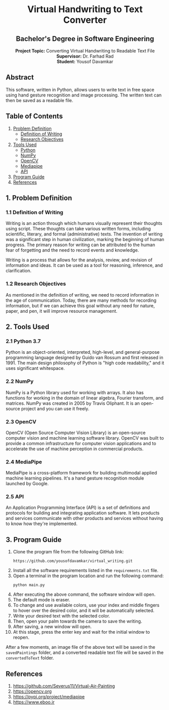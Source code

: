 <h1 align="center">Virtual Handwriting to Text Converter</h1>



<h2 align="center">Bachelor's Degree in Software Engineering</h2>

<p align="center">
  <strong>Project Topic:</strong> Converting Virtual Handwriting to Readable Text File<br>
  <strong>Supervisor:</strong> Dr. Farhad Rad<br>
  <strong>Student:</strong> Yousof Davamkar
</p>

<h2>Abstract</h2>

<p>This software, written in Python, allows users to write text in free space using hand gesture recognition and image processing. The written text can then be saved as a readable file.</p>

<h2>Table of Contents</h2>

<ol>
  <li><a href="#1-problem-definition">Problem Definition</a>
    <ul>
      <li><a href="#11-definition-of-writing">Definition of Writing</a></li>
      <li><a href="#12-research-objectives">Research Objectives</a></li>
    </ul>
  </li>
  <li><a href="#2-tools-used">Tools Used</a>
    <ul>
      <li><a href="#21-python">Python</a></li>
      <li><a href="#22-numpy">NumPy</a></li>
      <li><a href="#23-opencv">OpenCV</a></li>
      <li><a href="#24-mediapipe">Mediapipe</a></li>
      <li><a href="#25-api">API</a></li>
    </ul>
  </li>
  <li><a href="#3-program-guide">Program Guide</a></li>
  <li><a href="#references">References</a></li>
</ol>

<h2 id="1-problem-definition">1. Problem Definition</h2>

<h3 id="11-definition-of-writing">1.1 Definition of Writing</h3>

<p>Writing is an action through which humans visually represent their thoughts using script. These thoughts can take various written forms, including scientific, literary, and formal (administrative) texts. The invention of writing was a significant step in human civilization, marking the beginning of human progress. The primary reason for writing can be attributed to the human fear of forgetting and the need to record events and knowledge.</p>

<p>Writing is a process that allows for the analysis, review, and revision of information and ideas. It can be used as a tool for reasoning, inference, and clarification.</p>

<h3 id="12-research-objectives">1.2 Research Objectives</h3>

<p>As mentioned in the definition of writing, we need to record information in the age of communication. Today, there are many methods for recording information, but if we can achieve this goal without any need for nature, paper, and pen, it will improve resource management.</p>

<h2 id="2-tools-used">2. Tools Used</h2>

<h3 id="21-python">2.1 Python 3.7</h3>

<p>Python is an object-oriented, interpreted, high-level, and general-purpose programming language designed by Guido van Rossum and first released in 1991. The main design philosophy of Python is "high code readability," and it uses significant whitespace.</p>

<h3 id="22-numpy">2.2 NumPy</h3>

<p>NumPy is a Python library used for working with arrays. It also has functions for working in the domain of linear algebra, Fourier transform, and matrices. NumPy was created in 2005 by Travis Oliphant. It is an open-source project and you can use it freely.</p>

<h3 id="23-opencv">2.3 OpenCV</h3>

<p>OpenCV (Open Source Computer Vision Library) is an open-source computer vision and machine learning software library. OpenCV was built to provide a common infrastructure for computer vision applications and to accelerate the use of machine perception in commercial products.</p>

<h3 id="24-mediapipe">2.4 MediaPipe</h3>

<p>MediaPipe is a cross-platform framework for building multimodal applied machine learning pipelines. It's a hand gesture recognition module launched by Google.</p>

<h3 id="25-api">2.5 API</h3>

<p>An Application Programming Interface (API) is a set of definitions and protocols for building and integrating application software. It lets products and services communicate with other products and services without having to know how they're implemented.</p>

<h2 id="3-program-guide">3. Program Guide</h2>

<ol>
  <li>Clone the program file from the following GitHub link:
    <pre><code>https://github.com/yousofdavamkar/virtual_writing.git</code></pre>
  </li>
  <li>Install all the software requirements listed in the <code>requirements.txt</code> file.</li>
  <li>Open a terminal in the program location and run the following command:
    <pre><code>python main.py</code></pre>
  </li>
  <li>After executing the above command, the software window will open.</li>
  <li>The default mode is eraser.</li>
  <li>To change and use available colors, use your index and middle fingers to hover over the desired color, and it will be automatically selected.</li>
  <li>Write your desired text with the selected color.</li>
  <li>Then, open your palm towards the camera to save the writing.</li>
  <li>After saving, a new window will open.</li>
  <li>At this stage, press the enter key and wait for the initial window to reopen.</li>
</ol>

<p>After a few moments, an image file of the above text will be saved in the <code>savedPaintings</code> folder, and a converted readable text file will be saved in the <code>convertedToText</code> folder.</p>

<h2 id="references">References</h2>

<ol>
  <li><a href="https://github.com/Severus11/Virtual-Air-Painting">https://github.com/Severus11/Virtual-Air-Painting</a></li>
  <li><a href="https://opencv.org">https://opencv.org</a></li>
  <li><a href="https://pypi.org/project/mediapipe">https://pypi.org/project/mediapipe</a></li>
  <li><a href="https://www.eboo.ir">https://www.eboo.ir</a></li>
</ol>

